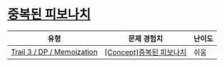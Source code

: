 # [중복된 피보나치](https://en.codetree.ai/trails/complete/curated-cards/intro-dp-fibbo)

|유형|문제 경험치|난이도|
|---|---|---|
|[Trail 3 / DP / Memoization](https://www.codetree.ai/trail-info/novice-high/)|[[Concept]중복된 피보나치](https://www.codetree.ai/trails/complete/curated-cards/intro-dp-fibbo/)|쉬움|

